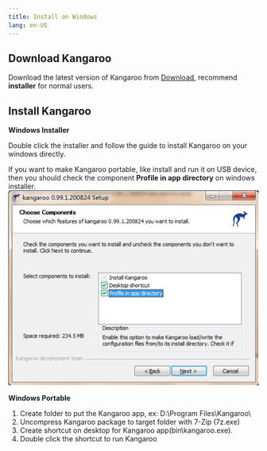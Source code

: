 ```yaml
---
title: Install on Windows
lang: en-US
---
```


## Download Kangaroo

Download the latest version of Kangaroo from [Download](../download), recommend **installer** for normal users.

## Install Kangaroo

__Windows Installer__

Double click the installer and follow the guide to install Kangaroo on your windows directly.

If you want to make Kangaroo portable, like install and run it on USB device, then you should check the component **Profile in app directory** on windows installer.
![Make Kangaroo portable](../images/installer-windows-portable.png)

__Windows Portable__
1. Create folder to put the Kangaroo app, ex: D:\Program Files\Kangaroo\
2. Uncompress Kangaroo package to target folder with 7-Zip (7z.exe)
3. Create shortcut on desktop for Kangaroo app(bin\kangaroo.exe).
4. Double click the shortcut to run Kangaroo

<Vssue :issue-id="4" :title="$title" />

